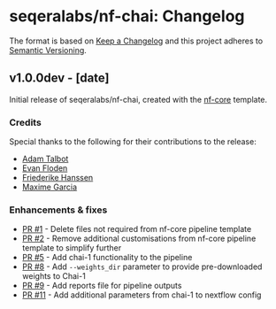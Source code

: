 # seqeralabs/nf-chai: Changelog

The format is based on [Keep a Changelog](https://keepachangelog.com/en/1.0.0/)
and this project adheres to [Semantic Versioning](https://semver.org/spec/v2.0.0.html).

## v1.0.0dev - [date]

Initial release of seqeralabs/nf-chai, created with the [nf-core](https://nf-co.re/) template.

### Credits

Special thanks to the following for their contributions to the release:

- [Adam Talbot](https://github.com/adamrtalbot)
- [Evan Floden](https://github.com/evanfloden)
- [Friederike Hanssen](https://github.com/FriederikeHanssen)
- [Maxime Garcia](https://github.com/maxulysse)

### Enhancements & fixes

- [PR #1](https://github.com/seqeralabs/nf-chai/pull/1)   - Delete files not required from nf-core pipeline template
- [PR #2](https://github.com/seqeralabs/nf-chai/pull/2)   - Remove additional customisations from nf-core pipeline template to simplify further
- [PR #5](https://github.com/seqeralabs/nf-chai/pull/5)   - Add chai-1 functionality to the pipeline
- [PR #8](https://github.com/seqeralabs/nf-chai/pull/8)   - Add `--weights_dir` parameter to provide pre-downloaded weights to Chai-1
- [PR #9](https://github.com/seqeralabs/nf-chai/pull/9)   - Add reports file for pipeline outputs
- [PR #11](https://github.com/seqeralabs/nf-chai/pull/11) - Add additional parameters from chai-1 to nextflow config
